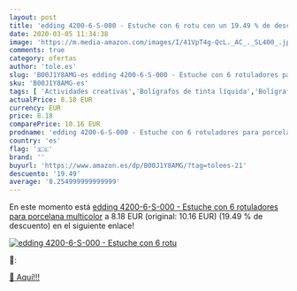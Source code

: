 ```yaml
---
layout: post
title: 'edding 4200-6-S-000 - Estuche con 6 rotu con un 19.49 % de descuento'
date: 2020-03-05 11:34:38
image: 'https://m.media-amazon.com/images/I/41VpT4g-QcL._AC_._SL400_.jpg'
comments: true
category: ofertas
author: 'tole.es'
slug: 'B00J1Y8AMG-es edding 4200-6-S-000 - Estuche con 6 rotuladores para...'
sku: 'B00J1Y8AMG-es'
tags: [ 'Actividades creativas','Bolígrafos de tinta líquida','Bolígrafos y recambios','Bolígrafos, lápices y útiles de escritura','Juguetes','Juguetes y juegos','Material de educación infantil','Material de escritura y dibujo para niños','Material escolar y educativo','Mosaicos para niños','Oficina y papelería','Pinturas','Rotuladores de colores para niños','Témperas y pinturas para murales','rotuladores', ]
actualPrice: 8.18 EUR
currency: EUR
price: 8.18
comparePrice: 10.16 EUR
prodname: 'edding 4200-6-S-000 - Estuche con 6 rotuladores para porcelana  multicolor'
country: 'es'
flag: '🇪🇸'
brand: ''
buyurl: 'https://www.amazon.es/dp/B00J1Y8AMG/?tag=tolees-21'
descuento: '19.49'
average: '8.254999999999999'
---
```


En este momento está [edding 4200-6-S-000 - Estuche con 6 rotuladores para porcelana  multicolor](https://www.amazon.es/dp/B00J1Y8AMG/?tag=tolees-21) a 8.18 EUR (original: 10.16 EUR) (19.49 %  de descuento) en el siguiente enlace!

[![edding 4200-6-S-000 - Estuche con 6 rotu](https://m.media-amazon.com/images/I/41VpT4g-QcL._AC_._SL400_.jpg)](https://www.amazon.es/dp/B00J1Y8AMG/?tag=tolees-21)

🔎:


[🛒 Aquí!!!](https://www.amazon.es/dp/B00J1Y8AMG/?tag=tolees-21)

